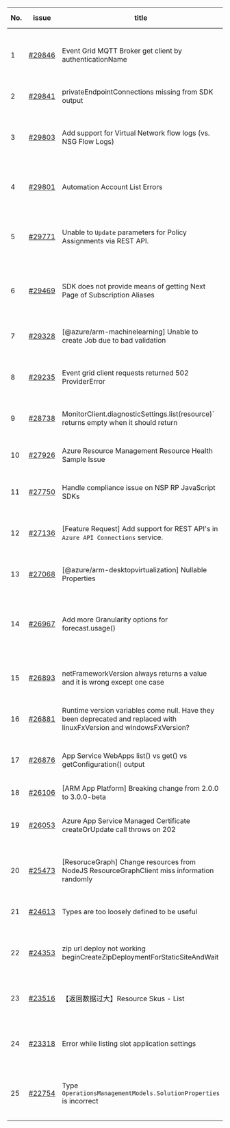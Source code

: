 | No. | issue | title | labels | assignees | bot advice | created date |
| ------ | ------ | ------ | ------ | ------ | ------ | :-----: |
|1|[#29846](https://github.com/Azure/azure-sdk-for-js/issues/29846)|Event Grid MQTT Broker get client by authenticationName|question, customer-reported, Mgmt, Service Attention, feature-request, Event Grid, needs-team-attention|kazrael2119, qiaozha||2024-05-29|
|2|[#29841](https://github.com/Azure/azure-sdk-for-js/issues/29841)|privateEndpointConnections missing from SDK output|question, customer-reported, Mgmt, needs-team-attention|kazrael2119, qiaozha||2024-05-29|
|3|[#29803](https://github.com/Azure/azure-sdk-for-js/issues/29803)|Add support for Virtual Network flow logs (vs. NSG Flow Logs)|question, customer-reported, Mgmt, Service Attention, Network - Network Watcher, needs-team-attention|kazrael2119, qiaozha|new comment|2024-05-24|
|4|[#29801](https://github.com/Azure/azure-sdk-for-js/issues/29801)|Automation Account List Errors|question, customer-reported, Mgmt, Service Attention, Automation, needs-team-attention|kazrael2119, qiaozha|new comment|2024-05-24|
|5|[#29771](https://github.com/Azure/azure-sdk-for-js/issues/29771)|Unable to `Update` parameters for Policy Assignments via REST API. |question, customer-reported, Mgmt, Service Attention, feature-request, Policy Insights, needs-team-attention|kazrael2119, qiaozha||2024-05-21|
|6|[#29469](https://github.com/Azure/azure-sdk-for-js/issues/29469)|SDK does not provide means of getting Next Page of Subscription Aliases|question, customer-reported, Mgmt, Service Attention, Subscription, needs-team-attention, no-recent-activity|kazrael2119, qiaozha||2024-04-26|
|7|[#29328](https://github.com/Azure/azure-sdk-for-js/issues/29328)|[@azure/arm-machinelearning] Unable to create Job due to bad validation|question, customer-reported, Mgmt, Machine Learning, needs-team-attention|kazrael2119, qiaozha|new comment|2024-04-16|
|8|[#29235](https://github.com/Azure/azure-sdk-for-js/issues/29235)|Event grid client requests returned 502 ProviderError|question, customer-reported, Mgmt, Service Attention, Event Grid, needs-team-attention|kazrael2119, qiaozha||2024-04-09|
|9|[#28738](https://github.com/Azure/azure-sdk-for-js/issues/28738)|MonitorClient.diagnosticSettings.list(resource)` returns empty when it should return|question, customer-reported, Mgmt, Monitor, needs-team-attention|kazrael2119, josefree, qiaozha||2024-03-01|
|10|[#27926](https://github.com/Azure/azure-sdk-for-js/issues/27926)|Azure Resource Management Resource Health Sample Issue|Mgmt, Service Attention, ARM, Resource Health, test-manual-pass|MaryGao, kazrael2119|new comment|2023-11-29|
|11|[#27750](https://github.com/Azure/azure-sdk-for-js/issues/27750)|Handle compliance issue on NSP RP JavaScript SDKs|question, customer-reported, Mgmt, Event Hubs, needs-team-attention|kazrael2119, qiaozha|new comment|2023-11-10|
|12|[#27136](https://github.com/Azure/azure-sdk-for-js/issues/27136)|[Feature Request] Add support for REST API's in `Azure API Connections` service.|question, customer-reported, Mgmt, App Services, Service Attention, Logic App, needs-team-attention|MaryGao, kazrael2119||2023-09-15|
|13|[#27068](https://github.com/Azure/azure-sdk-for-js/issues/27068)|[@azure/arm-desktopvirtualization] Nullable Properties|question, customer-reported, Mgmt, Service Attention, ARM, needs-team-attention|kazrael2119, qiaozha||2023-09-11|
|14|[#26967](https://github.com/Azure/azure-sdk-for-js/issues/26967)|Add more Granularity options for forecast.usage()|question, customer-reported, Mgmt, Service Attention, feature-request, needs-team-attention, Cost Management - UsageDetailsAndExport|qiaozha||2023-08-29|
|15|[#26893](https://github.com/Azure/azure-sdk-for-js/issues/26893)|netFrameworkVersion always returns a value and it is wrong except one case|question, customer-reported, Mgmt, App Services, Service Attention, needs-team-attention|kazrael2119, qiaozha||2023-08-22|
|16|[#26881](https://github.com/Azure/azure-sdk-for-js/issues/26881)|Runtime version variables come null. Have they been deprecated and replaced with linuxFxVersion and windowsFxVersion?|question, customer-reported, Mgmt, App Services, needs-team-attention|qiaozha|new comment|2023-08-21|
|17|[#26876](https://github.com/Azure/azure-sdk-for-js/issues/26876)|App Service WebApps list() vs get() vs getConfiguration() output|question, customer-reported, Mgmt, App Services, Service Attention, needs-team-attention|qiaozha|new comment|2023-08-19|
|18|[#26106](https://github.com/Azure/azure-sdk-for-js/issues/26106)|[ARM App Platform] Breaking change from 2.0.0 to 3.0.0-beta|Mgmt, ARM - Managed Applications|MaryGao, kazrael2119||2023-06-06|
|19|[#26053](https://github.com/Azure/azure-sdk-for-js/issues/26053)|Azure App Service Managed Certificate createOrUpdate call throws on 202|question, customer-reported, Mgmt, App Services, Service Attention, needs-team-attention|kazrael2119, qiaozha|new comment|2023-05-31|
|20|[#25473](https://github.com/Azure/azure-sdk-for-js/issues/25473)|[ResoruceGraph] Change resources from NodeJS ResourceGraphClient miss information randomly|question, customer-reported, Mgmt, Service Attention, Resource Graph, needs-team-attention|qiaozha|new comment|2023-04-06|
|21|[#24613](https://github.com/Azure/azure-sdk-for-js/issues/24613)|Types are too loosely defined to be useful|customer-reported, Mgmt, feature-request, needs-team-attention, SecurityInsights|qiaozha||2023-01-30|
|22|[#24353](https://github.com/Azure/azure-sdk-for-js/issues/24353)|zip url deploy not working beginCreateZipDeploymentForStaticSiteAndWait|bug, customer-reported, Mgmt, App Services, Service Attention, needs-team-attention|qiaozha||2023-01-03|
|23|[#23516](https://github.com/Azure/azure-sdk-for-js/issues/23516)|【返回数据过大】Resource Skus - List|customer-reported, Mgmt, Service Attention, feature-request, ARM - Core, needs-team-attention|qiaozha|new comment|2022-10-14|
|24|[#23318](https://github.com/Azure/azure-sdk-for-js/issues/23318)|Error while listing slot application settings  |bug, customer-reported, Mgmt, App Services, Service Attention, needs-team-attention|qiaozha|new comment|2022-09-26|
|25|[#22754](https://github.com/Azure/azure-sdk-for-js/issues/22754)|Type `OperationsManagementModels.SolutionProperties` is incorrect|bug, customer-reported, Mgmt, Service Attention, Operations Management, needs-team-attention|qiaozha, xboxeer||2022-07-29|
